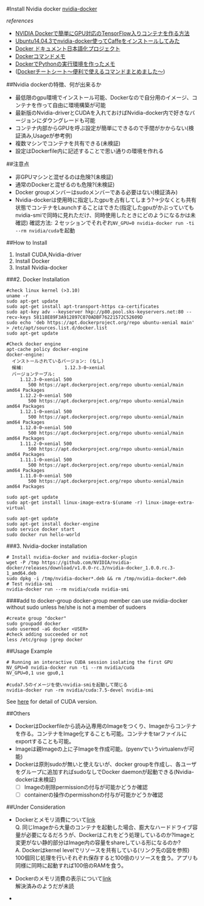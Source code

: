 #Install Nvidia docker
[nvidia-docker](https://github.com/NVIDIA/nvidia-docker)  

*references*  
- [NVIDIA Dockerで簡単にGPU対応のTensorFlow入りコンテナを作る方法](http://www.muo.jp/2016/05/nvidia-docker-tensorflow.html#2016_05_nvidia-docker-tensorflowfn-requirements)  
- [Ubuntu14.04.3でnvidia-docker使ってCaffeをインストールしてみた](http://qiita.com/daxanya1/items/f04c7f75a6d2ecb92b23)  
- [Docker ドキュメント日本語化プロジェクト](http://docs.docker.jp/index.html)  
- [Dockerコマンドメモ](http://qiita.com/curseoff/items/a9e64ad01d673abb6866)  
- [DockerでPythonの実行環境を作ったメモ](http://www.mwsoft.jp/programming/numpy/docker.html)  
- ([Dockerチートシート～便利で使えるコマンドまとめました～](https://academy.gmocloud.com/docker/20151126/911))  

  

##Nvidia dockerの特徴、何が出来るか
- 最低限のgpu環境でインストール可能、Dockerなので自分用のイメージ、コンテナを作って自由に環境構築が可能  
- 最新版のNvidia-driverとCUDAを入れておけばNvidia-docker内で好きなバージョンにダウングレードも可能  
- コンテナ内部からGPUを呼ぶ設定が簡単にできるので手間がかからない(検証済み,Usageが参考例) 
- 複数マシンでコンテナを共有できる(未検証)  
- 設定はDockerfile内に記述することで思い通りの環境を作れる  

##注意点  
- 非GPUマシンと混ぜるのは危険?(未検証)  
- 通常のDockerと混ぜるのも危険?(未検証)  
- Docker groupメンバーはsudoメンバーである必要はない(検証済み)  
- Nvidia-dockerは使用時に指定したgpuを占有してしまう?->少なくとも共有状態でコンテナをLaunchすることはできた(指定したgpuがかぶっていてもnvidia-smiで同時に見れただけ、同時使用したときにどのようになるかは未確認)
確認方法: ２セッションでそれぞれ`NV_GPU=0 nvidia-docker run -ti --rm nvidia/cuda`を起動

##How to Install
1. Install CUDA,Nvidia-driver
2. Install Docker  
3. Install Nvidia-docker  

###2. Docker Installation  
```
#check linux kernel (>3.10)
uname -r
sudo apt-get update
sudo apt-get install apt-transport-https ca-certificates
sudo apt-key adv --keyserver hkp://p80.pool.sks-keyservers.net:80 --recv-keys 58118E89F3A912897C070ADBF76221572C52609D
sudo echo 'deb https://apt.dockerproject.org/repo ubuntu-xenial main' > /etc/apt/sources.list.d/docker.list  
sudo apt-get update
```
```
#Check docker engine
apt-cache policy docker-engine
docker-engine:
  インストールされているバージョン: (なし)
  候補:               1.12.3-0~xenial
  バージョンテーブル:
     1.12.3-0~xenial 500
        500 https://apt.dockerproject.org/repo ubuntu-xenial/main amd64 Packages
     1.12.2-0~xenial 500
        500 https://apt.dockerproject.org/repo ubuntu-xenial/main amd64 Packages
     1.12.1-0~xenial 500
        500 https://apt.dockerproject.org/repo ubuntu-xenial/main amd64 Packages
     1.12.0-0~xenial 500
        500 https://apt.dockerproject.org/repo ubuntu-xenial/main amd64 Packages
     1.11.2-0~xenial 500
        500 https://apt.dockerproject.org/repo ubuntu-xenial/main amd64 Packages
     1.11.1-0~xenial 500
        500 https://apt.dockerproject.org/repo ubuntu-xenial/main amd64 Packages
     1.11.0-0~xenial 500
        500 https://apt.dockerproject.org/repo ubuntu-xenial/main amd64 Packages
```
```
sudo apt-get update
sudo apt-get install linux-image-extra-$(uname -r) linux-image-extra-virtual
```
```
sudo apt-get update
sudo apt-get install docker-engine
sudo service docker start
sudo docker run hello-world
```
###3. Nvidia-docker installation
```
# Install nvidia-docker and nvidia-docker-plugin
wget -P /tmp https://github.com/NVIDIA/nvidia-docker/releases/download/v1.0.0-rc.3/nvidia-docker_1.0.0.rc.3-1_amd64.deb
sudo dpkg -i /tmp/nvidia-docker*.deb && rm /tmp/nvidia-docker*.deb
# Test nvidia-smi
nvidia-docker run --rm nvidia/cuda nvidia-smi
```
####add to docker-group 
docker-group member can use nvidia-docker without sudo unless he/she is not a member of sudoers
```
#create group "docker"  
sudo groupadd docker  
sudo usermod -aG docker <USER>  
#check adding succeeded or not
less /etc/group |grep docker
```

##Usage Example  
```
# Running an interactive CUDA session isolating the first GPU
NV_GPU=0 nvidia-docker run -ti --rm nvidia/cuda
NV_GPU=0,1 use gpu0,1

#cuda7.5のイメージを使いnvidia-smiを起動して閉じる  
nvidia-docker run -rm nvidia/cuda:7.5-devel nvidia-smi  
```
See [here](https://github.com/NVIDIA/nvidia-docker/wiki/CUDA) for detail of CUDA version.  

##Others
- DockerはDockerfileから読み込専用のImageをつくり、Imageからコンテナを作る。コンテナをImage化することも可能。コンテナをtarファイルにexportすることも可能。  
- Imageは親Imageの上に子Imageを作成可能。(pyenvでいうvirtualenvが可能)  
- Dockerは原則sudoが無いと使えないが、docker groupを作成し、各ユーザをグループに追加すればsudoなしでDocker daemonが起動できる(Nvidia-dockerは未検証)  
  - [ ] Imageの削除permissionの付与が可能かどうか確認  
  - [ ] containerの操作のpermisshonの付与が可能かどうか確認  

##Under Consideration
- Dockerとメモリ消費について[link](http://stackoverflow.com/questions/24702233/docker-container-and-memory-consumption)  
Q. 同じImageから大量のコンテナを起動した場合、膨大なハードドライブ容量が必要になるだろうが、Dockerはこれをどう処理しているのか?Imageと変更がない静的部分はImage内の容量をshareしている形になるのか?  
A. Dockerはkernel levelでリソースを共有している(リンク先の図を参照) 100個同じ処理を行いそれぞれ保存すると100倍のリソースを食う。アプリも同様に同時に起動すれば100倍のRAMを食う。  

- Dockerのメモリ消費の表示について[link](https://github.com/docker/docker/issues/10824)  
解決済みのようだが未読  

-  



